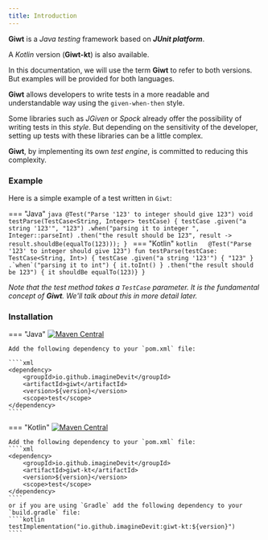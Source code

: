 ```yaml
---
title: Introduction
---
```


**Giwt** is a <span class="text-blue">_Java_</span> _testing_ framework based on **_JUnit platform_**.

A <span class="text-blue">_Kotlin_</span> version (**Giwt-kt**) is also available.

In this documentation, we will use the term **Giwt** to refer to both versions.
But examples will be provided for both languages.


**Giwt** allows developers to write tests in a more readable and understandable way using the `given-when-then` style.

Some libraries such as _JGiven_ or _Spock_ already offer the possibility of writing tests in this _style_.
But depending on the sensitivity of the developer, setting up tests with these libraries can be a little complex.

**Giwt**, by implementing its own _test engine_, is committed to reducing this complexity.


### **Example**

Here is a simple example of a test written in `Giwt`:

=== "Java"
    ````java
    @Test("Parse '123' to integer should give 123")
    void testParse(TestCase<String, Integer> testCase) {
        testCase
            .given("a string '123'", "123")
            .when("parsing it to integer ", Integer::parseInt)
            .then("the result should be 123", result -> result.shouldBe(equalTo(123)));
    }
    ````
=== "Kotlin"
    ````kotlin  
    @Test("Parse '123' to integer should give 123")
    fun testParse(testCase: TestCase<String, Int>) {
        testCase
            .given("a string '123'") { "123" }
            .`when`("parsing it to int") { it.toInt() }
            .then("the result should be 123") { it shouldBe equalTo(123)}
    }
    ````

_Note that the test method takes a `TestCase` parameter. It is the fundamental concept of **Giwt**. We'll talk about this in more detail later._

### **Installation**


=== "Java"
    [![Maven Central](https://img.shields.io/maven-central/v/io.github.imagineDevit/giwt)](https://central.sonatype.com/artifact/io.github.imagineDevit/giwt/overview)

    Add the following dependency to your `pom.xml` file:

    ````xml
    <dependency>
        <groupId>io.github.imagineDevit</groupId>
        <artifactId>giwt</artifactId>
        <version>${version}</version>
        <scope>test</scope>
    </dependency>
    ````
=== "Kotlin"
    [![Maven Central](https://img.shields.io/maven-central/v/io.github.imagineDevit/giwt-kt)](https://central.sonatype.com/artifact/io.github.imagineDevit/giwt-kt/overview)

    Add the following dependency to your `pom.xml` file:
    ````xml
    <dependency>
        <groupId>io.github.imagineDevit</groupId>
        <artifactId>giwt-kt</artifactId>
        <version>${version}</version>
        <scope>test</scope>
    </dependency>
    ````
    or if you are using `Gradle` add the following dependency to your `build.gradle` file:
    ````kotlin
    testImplementation("io.github.imagineDevit:giwt-kt:${version}")
    ````






